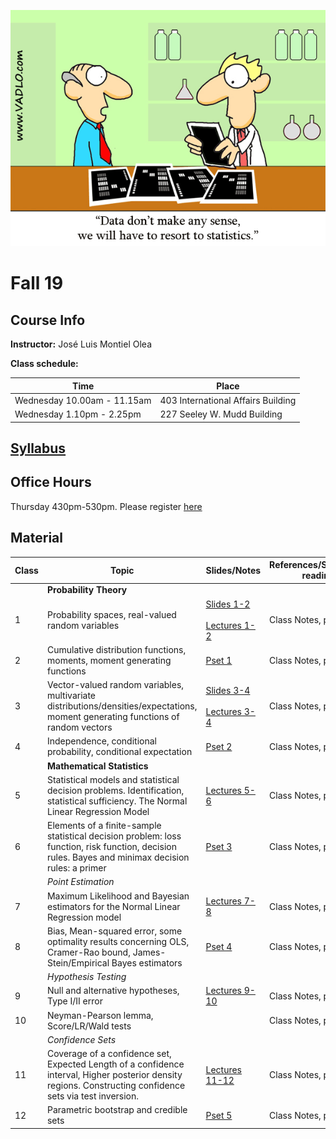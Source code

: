 ![Statistics](docs/AuxFiles/website/Last-line-of-defense-statistics.gif)

# Fall 19

## Course Info

**Instructor:** José Luis Montiel Olea

**Class schedule:**

| Time                        | Place                              |
|-----------------------------|------------------------------------|
| Wednesday 10.00am - 11.15am | 403 International Affairs Building |
| Wednesday 1.10pm - 2.25pm   | 227 Seeley W. Mudd Building        |

## [Syllabus](docs/Syllabus/Syllabus.pdf)

## Office Hours

Thursday 430pm-530pm. Please register [here](https://docs.google.com/spreadsheets/d/1eMTUTJyi9JwQyad5gTy4xvlNs0DYrk7Q_xbCc-fErj8/edit#gid=0)  

## Material

| Class | Topic                                                                                                                                                      | Slides/Notes                                                                                           | References/Suggested reading |
|-------|------------------------------------------------------------------------------------------------------------------------------------------------------------|--------------------------------------------------------------------------------------------------------|------------------------------|
|       | **Probability Theory**                                                                                                                                     |                                                                                                        |                              |
|     1 | Probability spaces, real-valued random variables                                                                                                           | [Slides 1-2](docs/Slides/Slides01-2.pdf)   <br /><br /> [Lectures 1-2](docs/Lectures/Lectures01-2.pdf) | Class Notes, pp. 1-5         |
|     2 | Cumulative distribution functions, moments, moment generating functions                                                                                    | [Pset 1](docs/ProblemSet/ProblemSet1.pdf)                                                              | Class Notes, pp. 5-9         |
|     3 | Vector-valued random variables, multivariate distributions/densities/expectations, moment generating functions of random vectors                           | [Slides 3-4](docs/Slides/Slides03-4.pdf) <br /><br /> [Lectures 3-4](docs/Lectures/Lectures03-4.pdf)   | Class Notes, pp. 1-6         |
|     4 | Independence, conditional probability, conditional expectation                                                                                             | [Pset 2](docs/ProblemSet/ProblemSet2.pdf)                                                              | Class Notes, pp. 7-15        |
|       | **Mathematical Statistics**                                                                                                                                |                                                                                                        |                              |
|     5 | Statistical models and statistical decision problems. Identification, statistical sufficiency. The Normal Linear Regression Model                          | [Lectures 5-6](docs/Lectures/Lectures05-6.pdf)                                                         | Class Notes, pp. 1-4         |
|     6 | Elements of a finite-sample statistical decision problem: loss function, risk function, decision rules. Bayes and minimax decision rules: a primer         | [Pset 3](docs/ProblemSet/ProblemSet3.pdf)                                                              | Class Notes, pp. 5-7         |
|       | *Point Estimation*                                                                                                                                         |                                                                                                        |                              |
|     7 | Maximum Likelihood and Bayesian estimators for the Normal Linear Regression model                                                                          | [Lectures 7-8](docs/Lectures/Lectures07-8.pdf)                                                         | Class Notes, pp. 1-7         |
|     8 | Bias, Mean-squared error, some optimality results concerning OLS, Cramer-Rao bound, James-Stein/Empirical Bayes estimators                                 | [Pset 4](docs/ProblemSet/ProblemSet4.pdf)                                                              | Class Notes, pp. 7-11        |
|       | *Hypothesis Testing*                                                                                                                                       |                                                                                                        |                              |
|     9 | Null and alternative hypotheses, Type I/II error                                                                                                           | [Lectures 9-10](docs/Lectures/Lectures09-10.pdf)                                                       | Class Notes, pp. 1-6         |
|    10 | Neyman-Pearson lemma, Score/LR/Wald tests                                                                                                                  |                                                                                                        | Class Notes, pp. 6-13        |
|       | *Confidence Sets*                                                                                                                                          |                                                                                                        |                              |
|    11 | Coverage of a confidence set, Expected Length of a confidence interval, Higher posterior density regions. Constructing confidence sets via test inversion. | [Lectures 11-12](docs/Lectures/Lectures11-12.pdf)                                                      | Class Notes, pp. 1-6         |
|    12 | Parametric bootstrap and credible sets                                                                                                                     | [Pset 5](docs/ProblemSet/ProblemSet5.pdf)                                                              | Class Notes, pp. 7-9         |
